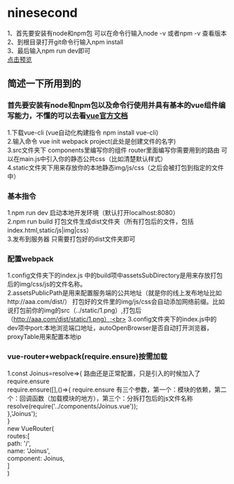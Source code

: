 # ninesecond
1、首先要安装有node和npm包 可以在命令行输入node -v 或者npm -v 查看版本 <br>
2、到根目录打开git命令行输入npm install <br>
3、最后输入npm run dev即可 <br>
[点击预览](http://sansanchen.github.io/ninesecond/ninesecond/dist/)


## 简述一下所用到的
### 首先要安装有node和npm包以及命令行使用并具有基本的vue组件编写能力，不懂的可以去看[vue官方文档](https://cn.vuejs.org/)
1.下载vue-cli (vue自动化构建指令 npm install vue-cli) <br>
2.输入命令 vue init webpack project(此处是创建文件的名字) <br>
3.src文件夹下 components里编写你的组件 router里面编写你需要用到的路由 可以在main.js中引入你的静态公共css（比如清楚默认样式）<br>
4.static文件夹下用来存放你的本地静态img/js/css（之后会被打包到指定的文件中）<br>

### 基本指令
1.npm run dev 启动本地开发环境（默认打开localhost:8080）<br>
2.npm run build 打包文件生成dist文件夹（所有打包后的文件，包括index.html,static/js|img|css）<br>
3.发布到服务器 只需要打包好的dist文件夹即可<br>

### 配置webpack 
1.config文件夹下的index.js 中的build项中assetsSubDirectory是用来存放打包后的img/css/js的文件名称。<br>
2.assetsPublicPath是用来配置服务端的公共地址（就是你的线上发布地址比如http://aaa.com/dist/）  打包好的文件里的img/js/css会自动添加网络前缀。比如说打包前你的img的src（../static/1.png）,打包后（http://aaa.com/dist/static/1.png）;<br>
3.config文件夹下的index.js中的 dev项中port:本地浏览端口地址，autoOpenBrowser是否自动打开浏览器，proxyTable用来配置本地ip<br>

### vue-router+webpack(require.ensure)按需加载
1.const Joinus=resolve=>{ 路由还是正常配置，只是引入的时候加入了require.ensure <br> 
	require.ensure([],()=>{ require.ensure 有三个参数，第一个：模块的依赖，第二个：回调函数（加载模块的地方），第三个：分拆打包后的js文件名称<br>
		resolve(require('../components/Joinus.vue'));<br>
	},'Joinus');<br>
}<br>
new VueRouter(<br>
  routes:[<br>
    path: '/',<br>
    name: 'Joinus',<br>
    component: Joinus,<br>
  ]<br>
)
